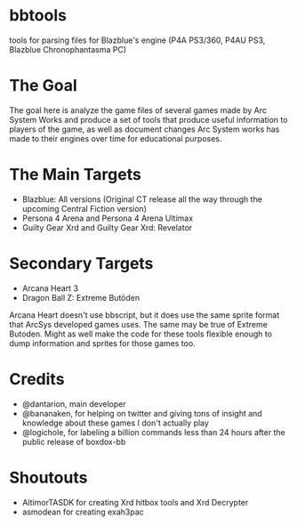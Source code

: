# bbtools
tools for parsing files for Blazblue's engine (P4A PS3/360, P4AU PS3, Blazblue Chronophantasma PC)


# The Goal

The goal here is analyze the game files of several games made by Arc System Works and produce a set of tools that produce useful information to players of the game, as well as document changes Arc System works has made to their engines over time for educational purposes.

# The Main Targets

* Blazblue: All versions (Original CT release all the way through the upcoming Central Fiction version)
* Persona 4 Arena and Persona 4 Arena Ultimax
* Guilty Gear Xrd and Guilty Gear Xrd: Revelator

# Secondary Targets

* Arcana Heart 3
* Dragon Ball Z: Extreme Butōden

Arcana Heart doesn't use bbscript, but it does use the same sprite format that ArcSys developed games uses.
The same may be true of Extreme Butoden. Might as well make the code for these tools flexible enough to dump information and sprites for those games too.


# Credits
* @dantarion, main developer
* @bananaken, for helping on twitter and giving tons of insight and knowledge about these games I don't actually play
* @logichole, for labeling a billion commands less than 24 hours after the public release of boxdox-bb

# Shoutouts
* AltimorTASDK for creating Xrd hitbox tools and Xrd Decrypter
* asmodean for creating exah3pac
